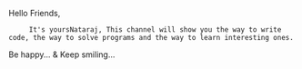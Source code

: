 Hello Friends,

         It's yoursNataraj, This channel will show you the way to write code, the way to solve programs and the way to learn interesting ones.

Be happy... & Keep smiling...
